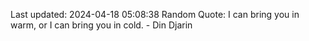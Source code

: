 Last updated: 2024-04-18 05:08:38
Random Quote: I can bring you in warm, or I can bring you in cold. - Din Djarin